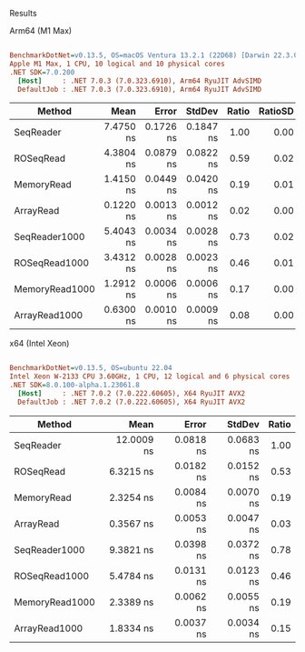 Results

Arm64 (M1 Max)

``` ini

BenchmarkDotNet=v0.13.5, OS=macOS Ventura 13.2.1 (22D68) [Darwin 22.3.0]
Apple M1 Max, 1 CPU, 10 logical and 10 physical cores
.NET SDK=7.0.200
  [Host]     : .NET 7.0.3 (7.0.323.6910), Arm64 RyuJIT AdvSIMD
  DefaultJob : .NET 7.0.3 (7.0.323.6910), Arm64 RyuJIT AdvSIMD


```
|         Method |      Mean |     Error |    StdDev | Ratio | RatioSD |
|--------------- |----------:|----------:|----------:|------:|--------:|
|      SeqReader | 7.4750 ns | 0.1726 ns | 0.1847 ns |  1.00 |    0.00 |
|      ROSeqRead | 4.3804 ns | 0.0879 ns | 0.0822 ns |  0.59 |    0.02 |
|     MemoryRead | 1.4150 ns | 0.0449 ns | 0.0420 ns |  0.19 |    0.01 |
|      ArrayRead | 0.1220 ns | 0.0013 ns | 0.0012 ns |  0.02 |    0.00 |
|  SeqReader1000 | 5.4043 ns | 0.0034 ns | 0.0028 ns |  0.73 |    0.02 |
|  ROSeqRead1000 | 3.4312 ns | 0.0028 ns | 0.0023 ns |  0.46 |    0.01 |
| MemoryRead1000 | 1.2912 ns | 0.0006 ns | 0.0006 ns |  0.17 |    0.00 |
|  ArrayRead1000 | 0.6300 ns | 0.0010 ns | 0.0009 ns |  0.08 |    0.00 |

x64 (Intel Xeon)

``` ini

BenchmarkDotNet=v0.13.5, OS=ubuntu 22.04
Intel Xeon W-2133 CPU 3.60GHz, 1 CPU, 12 logical and 6 physical cores
.NET SDK=8.0.100-alpha.1.23061.8
  [Host]     : .NET 7.0.2 (7.0.222.60605), X64 RyuJIT AVX2
  DefaultJob : .NET 7.0.2 (7.0.222.60605), X64 RyuJIT AVX2


```
|         Method |       Mean |     Error |    StdDev | Ratio |
|--------------- |-----------:|----------:|----------:|------:|
|      SeqReader | 12.0009 ns | 0.0818 ns | 0.0683 ns |  1.00 |
|      ROSeqRead |  6.3215 ns | 0.0182 ns | 0.0152 ns |  0.53 |
|     MemoryRead |  2.3254 ns | 0.0084 ns | 0.0070 ns |  0.19 |
|      ArrayRead |  0.3567 ns | 0.0053 ns | 0.0047 ns |  0.03 |
|  SeqReader1000 |  9.3821 ns | 0.0398 ns | 0.0372 ns |  0.78 |
|  ROSeqRead1000 |  5.4784 ns | 0.0131 ns | 0.0123 ns |  0.46 |
| MemoryRead1000 |  2.3389 ns | 0.0062 ns | 0.0055 ns |  0.19 |
|  ArrayRead1000 |  1.8334 ns | 0.0037 ns | 0.0034 ns |  0.15 |

